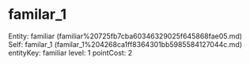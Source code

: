 # familar_1

Entity: familiar (familiar%20725fb7cba60346329025f645868fae05.md)
Self: familar_1 (familar_1%204268ca1ff8364301bb5985584127044c.md)
entityKey: familiar
level: 1
pointCost: 2